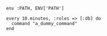 <!-- usedin: [ _includes/_inlines/Tutorials/common/2013-01-20-whenever] - layout:code post: 2013-01-20-whenever_target-your-database-server -->

```
env :PATH, ENV['PATH']

every 10.minutes, :roles => [:db] do
  command "a_dummy_command"
end
```
